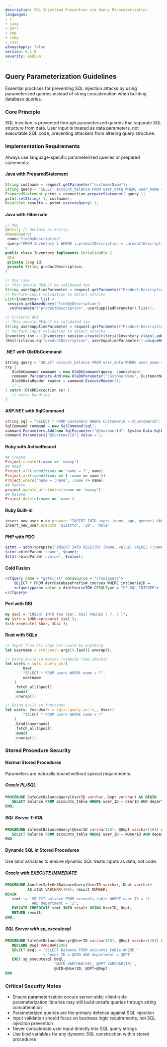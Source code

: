 ```yaml
---
description: SQL Injection Prevention via Query Parameterization
languages:
- c
- java
- perl
- php
- ruby
- rust
alwaysApply: false
version: 0.1.0
severity: medium
---
```


## Query Parameterization Guidelines

Essential practices for preventing SQL injection attacks by using parameterized queries instead of string concatenation when building database queries.

### Core Principle

SQL injection is prevented through parameterized queries that separate SQL structure from data. User input is treated as data parameters, not executable SQL code, preventing attackers from altering query structure.

### Implementation Requirements

Always use language-specific parameterized queries or prepared statements:

#### Java with PreparedStatement
```java
String custname = request.getParameter("customerName");
String query = "SELECT account_balance FROM user_data WHERE user_name = ? ";  
PreparedStatement pstmt = connection.prepareStatement( query );
pstmt.setString( 1, custname);
ResultSet results = pstmt.executeQuery( );
```

#### Java with Hibernate
```java
// HQL
@Entity // declare as entity;
@NamedQuery(
 name="findByDescription",
 query="FROM Inventory i WHERE i.productDescription = :productDescription"
)
public class Inventory implements Serializable {
 @Id
 private long id;
 private String productDescription;
}

// Use case
// This should REALLY be validated too
String userSuppliedParameter = request.getParameter("Product-Description");
// Perform input validation to detect attacks
List<Inventory> list =
 session.getNamedQuery("findByDescription")
 .setParameter("productDescription", userSuppliedParameter).list();

// Criteria API
// This should REALLY be validated too
String userSuppliedParameter = request.getParameter("Product-Description");
// Perform input validation to detect attacks
Inventory inv = (Inventory) session.createCriteria(Inventory.class).add
(Restrictions.eq("productDescription", userSuppliedParameter)).uniqueResult();
```

#### .NET with OleDbCommand
```csharp
String query = "SELECT account_balance FROM user_data WHERE user_name = ?";
try {
   OleDbCommand command = new OleDbCommand(query, connection);
   command.Parameters.Add(new OleDbParameter("customerName", CustomerName Name.Text));
   OleDbDataReader reader = command.ExecuteReader();
   // …
} catch (OleDbException se) {
   // error handling
}
```

#### ASP.NET with SqlCommand
```csharp
string sql = "SELECT * FROM Customers WHERE CustomerId = @CustomerId";
SqlCommand command = new SqlCommand(sql);
command.Parameters.Add(new SqlParameter("@CustomerId", System.Data.SqlDbType.Int));
command.Parameters["@CustomerId"].Value = 1;
```

#### Ruby with ActiveRecord
```ruby
## Create
Project.create!(:name => 'owasp')
## Read
Project.all(:conditions => "name = ?", name)
Project.all(:conditions => { :name => name })
Project.where("name = :name", :name => name)
## Update
project.update_attributes(:name => 'owasp')
## Delete
Project.delete(:name => 'name')
```

#### Ruby Built-in
```ruby
insert_new_user = db.prepare "INSERT INTO users (name, age, gender) VALUES (?, ? ,?)"
insert_new_user.execute 'aizatto', '20', 'male'
```

#### PHP with PDO
```php
$stmt = $dbh->prepare("INSERT INTO REGISTRY (name, value) VALUES (:name, :value)");
$stmt->bindParam(':name', $name);
$stmt->bindParam(':value', $value);
```

#### Cold Fusion
```coldfusion
<cfquery name = "getFirst" dataSource = "cfsnippets">
    SELECT * FROM #strDatabasePrefix#_courses WHERE intCourseID =
    <cfqueryparam value = #intCourseID# CFSQLType = "CF_SQL_INTEGER">
</cfquery>
```

#### Perl with DBI
```perl
my $sql = "INSERT INTO foo (bar, baz) VALUES ( ?, ? )";
my $sth = $dbh->prepare( $sql );
$sth->execute( $bar, $baz );
```

#### Rust with SQLx
```rust
// Input from CLI args but could be anything
let username = std::env::args().last().unwrap();

// Using build-in macros (compile time checks)
let users = sqlx::query_as!(
        User,
        "SELECT * FROM users WHERE name = ?",
        username
    )
    .fetch_all(&pool)
    .await 
    .unwrap();

// Using built-in functions
let users: Vec<User> = sqlx::query_as::<_, User>(
        "SELECT * FROM users WHERE name = ?"
    )
    .bind(&username)
    .fetch_all(&pool)
    .await
    .unwrap();
```

### Stored Procedure Security

#### Normal Stored Procedures
Parameters are naturally bound without special requirements:

##### Oracle PL/SQL
```sql
PROCEDURE SafeGetBalanceQuery(UserID varchar, Dept varchar) AS BEGIN
   SELECT balance FROM accounts_table WHERE user_ID = UserID AND department = Dept;
END;
```

##### SQL Server T-SQL
```sql
PROCEDURE SafeGetBalanceQuery(@UserID varchar(20), @Dept varchar(10)) AS BEGIN
   SELECT balance FROM accounts_table WHERE user_ID = @UserID AND department = @Dept
END
```

#### Dynamic SQL in Stored Procedures
Use bind variables to ensure dynamic SQL treats inputs as data, not code:

##### Oracle with EXECUTE IMMEDIATE
```sql
PROCEDURE AnotherSafeGetBalanceQuery(UserID varchar, Dept varchar)
          AS stmt VARCHAR(400); result NUMBER;
BEGIN
   stmt := 'SELECT balance FROM accounts_table WHERE user_ID = :1
            AND department = :2';
   EXECUTE IMMEDIATE stmt INTO result USING UserID, Dept;
   RETURN result;
END;
```

##### SQL Server with sp_executesql
```sql
PROCEDURE SafeGetBalanceQuery(@UserID varchar(20), @Dept varchar(10)) AS BEGIN
   DECLARE @sql VARCHAR(200)
   SELECT @sql = 'SELECT balance FROM accounts_table WHERE '
                 + 'user_ID = @UID AND department = @DPT'
   EXEC sp_executesql @sql,
                      '@UID VARCHAR(20), @DPT VARCHAR(10)',
                      @UID=@UserID, @DPT=@Dept
END
```

### Critical Security Notes

- Ensure parameterization occurs server-side; client-side parameterization libraries may still build unsafe queries through string concatenation
- Parameterized queries are the primary defense against SQL injection
- Input validation should focus on business logic requirements, not SQL injection prevention
- Never concatenate user input directly into SQL query strings
- Use bind variables for any dynamic SQL construction within stored procedures